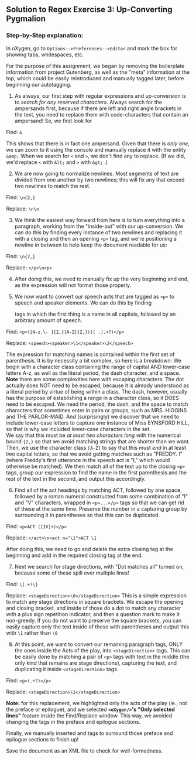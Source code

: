 ## Solution to Regex Exercise 3: Up-Converting Pygmalion ##
### Step-by-Step explanation: ###
  
In oXygen, go to `Options-->Preferences-->Editor` and mark the box for
showing tabs, whitespaces, etc.
  
For the purpose of this assignment, we began by removing the boilerplate information from project Gutenberg, as well as the "meta" information at the top, which could be easily reintroduced and manually tagged later, before beginning our autotagging.

  1. As always, our first step with regular expressions and up-conversion is to *search for any reserved characters.* Always search for the ampersands first, because if there are left and right angle brackets in the text, you need to replace them with code-characters that contain an ampersand! So, we first look for

Find: `&`
  
This shows that there is in fact one ampersand. Given that there is *only one,* we can zoom to it using the console and manually replace it with the entity `&amp;`
When we search for `<` and `>`, we don't find any to replace. (If we did, we'd replace `<` with `&lt;` and `>` with `&gt;` .)

  2. We are now going to normalize newlines. Most segments of text are divided from one another by two newlines; this will fix any that exceed two newlines to match 
the rest. 

Find: `\n{2,}`
  
Replace: `\n\n`

  3. We think the easiest way forward from here is to turn everything into a paragraph, working from the "inside-out" with our up-conversion. We can do this by finding every instance of two newlines and replacing it with a closing and then an opening `<p>` tag, and we're positioning a newline in between to help keep the document readable for us: 

Find: `\n{2,}`
  
Replace: `</p>\n<p>`

  4. After doing this, we need to manually fix up the very beginning and end, as the expression will not 
format those properly. 

  5. We now want to convert our speech acts that are tagged as `<p>` to speech and speaker elements. We can do this by finding <p> tags in which the first thing is a name in all capitals, followed by an arbitrary amount of speech.

Find: `<p>([A-z.\- ]{2,}[A-Z]{2,})([ .].+?)</p>`
  
Replace: `<speech><speaker>\1</speaker>\2</speech>` 
  
The expression for matching names is contained within the first set of parenthesis. It is by necessity a bit complex, so here is a breakdown: We begin with a character class containing the range of capital AND lower-case letters A-z, as well as the literal period, the dash character, and a space. **Note** there are some complexities here with escaping characters: The dot actually does NOT need to be escaped, because it is already understood as a literal period by virtue of being within a class. The dash, however, usually has the purpose of establishing a range in a character class, so it DOES need to be escaped. We need the period, the dash, and the space to match characters that sometimes enter in pairs or groups, such as MRS. HIGGINS and THE PARLOR-MAID. And (surprisingly) we discover that we need to include lower-case letters to capture one instance of Miss EYNSFORD HILL, so that is why we included lower-case characters in the set.  
We say that this must be *at least two characters long* with the numerical bound `{2,}` so that we avoid matching strings that are shorter than we want. Then, we use the character class `[A-Z]` to say that this must *end* in at least two capital letters, so that we avoid getting matches such as "FREDDY. I" (where Freddy's first utterance in the speech act is "I," which would otherwise be matched). We then match all of the text up to the closing `<p>` tags, group our expression to find the name in the first parenthesis and the rest of the text in the second, and output this accordingly.  

  6. Find all of the act headings by matching ACT, followed by one space, followed by a roman numeral constructed from some combination of "I" and "V" characters, wrapped in `<p>...</p>` tags so that we can get rid of these at the same time. Preserve the number in a capturing group by surrounding it in parentheses so that this can be duplicated.

Find: `<p>ACT ([IV]+)</p>`
  
Replace: `</act>\n<act n="\1">ACT \1`
  
After doing this, we need to go and delete the extra closing <act> tag at the beginning and add in the required closing <act> tag at the end. 

  7. Next we search for stage directions, with "Dot matches all" turned on, because some of these spill over multiple lines!

Find: `\[.+?\]`
  
Replace: `<stageDirection>\0</stageDirection>`
  This is a simple expression to match any stage directions in square brackets. We escape the opening and closing bracket, and inside of those do a dot to match any character with a plus sign repetition indicator, and then a question mark to make it non-greedy. If you do not want to preserve the square brackets, you can easily capture only the text inside of those with parentheses and output this with `\1` rather than `\0` 

  8. At this point, we want to convert our remaining paragraph tags, ONLY the ones inside the Acts of the play, into `<stageDirection>` tags. This can be easily done by matching a pair of `<p>` tags with text in the middle (the only kind that remains are stage directions), capturing the text, and duplicating it inside `<stageDirection>` tags.

Find: `<p>(.+?)</p>`
  
Replace: `<stageDirection>\1</stageDirection>`
  
 **Note:** for this replacement, we highlighted only the acts of the play (ie., not the preface or epilogue), and we selected **`<oXygen/>`'s "Only selected lines"** feature inside the Find/Replace window. 
This way, we avoided changing the tags in the preface and epilogue sections. 
  
Finally, we manually inserted <preface> and <outro> tags to surround those preface and epilogue sections to finish up!
  
Save the document as an XML file to check for well-formedness.
